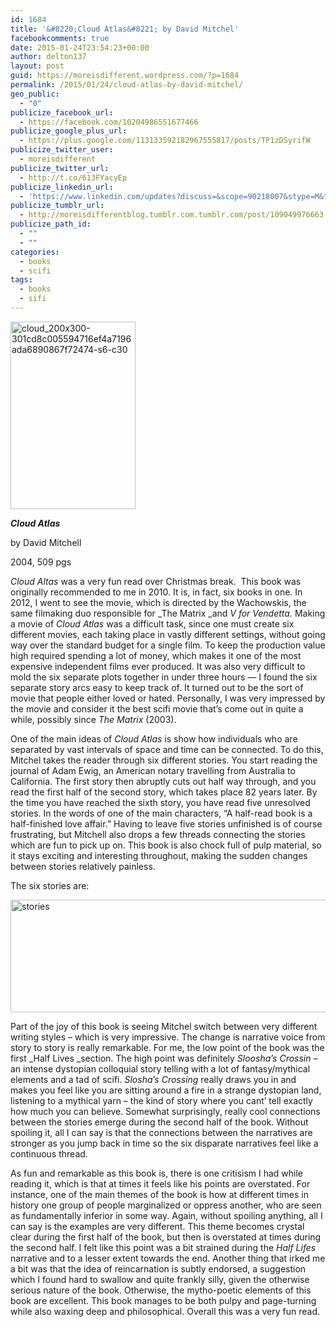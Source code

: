 ```yaml
---
id: 1684
title: '&#8220;Cloud Atlas&#8221; by David Mitchel'
facebookcomments: true
date: 2015-01-24T23:54:23+00:00
author: delton137
layout: post
guid: https://moreisdifferent.wordpress.com/?p=1684
permalink: /2015/01/24/cloud-atlas-by-david-mitchel/
geo_public:
  - "0"
publicize_facebook_url:
  - https://facebook.com/10204986551677466
publicize_google_plus_url:
  - https://plus.google.com/113133592182967555817/posts/TP1zDSyrifW
publicize_twitter_user:
  - moreisdifferent
publicize_twitter_url:
  - http://t.co/613FYacyEp
publicize_linkedin_url:
  - 'https://www.linkedin.com/updates?discuss=&scope=90218007&stype=M&topic=5964903376016678912&type=U&a=IPGR'
publicize_tumblr_url:
  - http://moreisdifferentblog.tumblr.com.tumblr.com/post/109049976663
publicize_path_id:
  - ""
  - ""
categories:
  - books
  - scifi
tags:
  - books
  - sifi
---
```

[<img class=" size-medium wp-image-1686 alignright" src="http://www.moreisdifferent.com/wp-content/uploads/2015/01/cloud_200x300-301cd8c005594716ef4a7196ada6890867f72474-s6-c30.jpg?w=200" alt="cloud_200x300-301cd8c005594716ef4a7196ada6890867f72474-s6-c30" width="200" height="300" srcset="http://www.moreisdifferent.com/wp-content/uploads/2015/01/cloud_200x300-301cd8c005594716ef4a7196ada6890867f72474-s6-c30.jpg 948w, http://www.moreisdifferent.com/wp-content/uploads/2015/01/cloud_200x300-301cd8c005594716ef4a7196ada6890867f72474-s6-c30-200x300.jpg 200w, http://www.moreisdifferent.com/wp-content/uploads/2015/01/cloud_200x300-301cd8c005594716ef4a7196ada6890867f72474-s6-c30-768x1152.jpg 768w, http://www.moreisdifferent.com/wp-content/uploads/2015/01/cloud_200x300-301cd8c005594716ef4a7196ada6890867f72474-s6-c30-683x1024.jpg 683w" sizes="(max-width: 200px) 100vw, 200px" />](http://www.moreisdifferent.com/wp-content/uploads/2015/01/cloud_200x300-301cd8c005594716ef4a7196ada6890867f72474-s6-c30.jpg)

**_Cloud Atlas_**

by David Mitchell

2004, 509 pgs

_Cloud Altas_ was a very fun read over Christmas break.  This book was originally recommended to me in 2010. It is, in fact, six books in one. In 2012, I went to see the movie, which is directed by the Wachowskis, the same filmaking duo responsible for _The Matrix _and _V for Vendetta._ Making a movie of _Cloud_ _Atlas_ was a difficult task, since one must create six different movies, each taking place in vastly different settings, without going way over the standard budget for a single film. To keep the production value high required spending a lot of money, which makes it one of the most expensive independent films ever produced. It was also very difficult to mold the six separate plots together in under three hours &#8212; I found the six separate story arcs easy to keep track of. It turned out to be the sort of movie that people either loved or hated. Personally, I was very impressed by the movie and consider it the best scifi movie that&#8217;s come out in quite a while, possibly since _The Matrix_ (2003).

<!--more-->

One of the main ideas of _Cloud Atlas_ is show how individuals who are separated by vast intervals of space and time can be connected. To do this, Mitchel takes the reader through six different stories. You start reading the journal of Adam Ewig, an American notary travelling from Australia to California. The first story then abruptly cuts out half way through, and you read the first half of the second story, which takes place 82 years later. By the time you have reached the sixth story, you have read five unresolved stories. In the words of one of the main characters, &#8220;<span class="st">A half-read book is a half-finished love affair.</span>&#8221; Having to leave five stories unfinished is of course frustrating, but Mitchell also drops a few threads connecting the stories which are fun to pick up on. This book is also chock full of pulp material, so it stays exciting and interesting throughout, making the sudden changes between stories relatively painless.

The six stories are:

[<img class="alignnone  wp-image-1716" src="http://www.moreisdifferent.com/wp-content/uploads/2015/01/stories.png?w=300" alt="stories" width="931" height="180" srcset="http://www.moreisdifferent.com/wp-content/uploads/2015/01/stories.png 1149w, http://www.moreisdifferent.com/wp-content/uploads/2015/01/stories-300x58.png 300w, http://www.moreisdifferent.com/wp-content/uploads/2015/01/stories-768x148.png 768w, http://www.moreisdifferent.com/wp-content/uploads/2015/01/stories-1024x198.png 1024w" sizes="(max-width: 931px) 100vw, 931px" />](http://www.moreisdifferent.com/wp-content/uploads/2015/01/stories.png)

Part of the joy of this book is seeing Mitchel switch between very different writing styles &#8211; which is very impressive. The change is narrative voice from story to story is really remarkable. For me, the low point of the book was the first _Half Lives _section. The high point was definitely _Sloosha&#8217;s Crossin &#8211;_ an intense dystopian colloquial story telling with a lot of fantasy/mythical elements and a tad of scifi. _Slosha&#8217;s Crossing_ really draws you in and makes you feel like you are sitting around a fire in a strange dystopian land, listening to a mythical yarn &#8211; the kind of story where you cant&#8217; tell exactly how much you can believe. Somewhat surprisingly, really cool connections between the stories emerge during the second half of the book. Without spoiling it, all I can say is that the connections between the narratives are stronger as you jump back in time so the six disparate narratives feel like a continuous thread.

As fun and remarkable as this book is, there is one critisism I had while reading it, which is that at times it feels like his points are overstated. For instance, one of the main themes of the book is how at different times in history one group of people marginalized or oppress another, who are seen as fundamentally inferior in some way. Again, without spoiling anything, all I can say is the examples are very different. This theme becomes crystal clear during the first half of the book, but then is overstated at times during the second half. I felt like this point was a bit strained during the _Half Lifes_ narrative and to a lesser extent towards the end. Another thing that irked me a bit was that the idea of reincarnation is subtly endorsed, a suggestion which I found hard to swallow and quite frankly silly, given the otherwise serious nature of the book. Otherwise, the mytho-poetic elements of this book are excellent. This book manages to be both pulpy and page-turning while also waxing deep and philosophical. Overall this was a very fun read.
